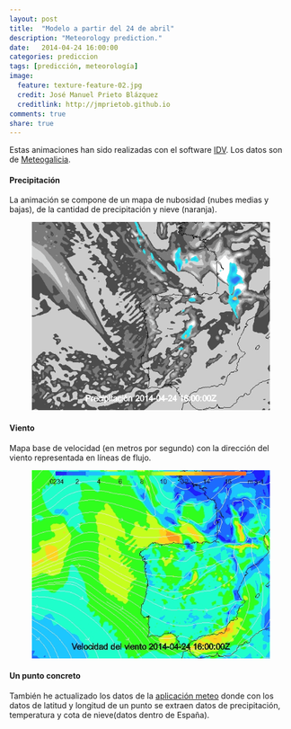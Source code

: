 ```yaml
---
layout: post
title:  "Modelo a partir del 24 de abril"
description: "Meteorology prediction."
date:   2014-04-24 16:00:00
categories: prediccion
tags: [predicción, meteorología]
image:
  feature: texture-feature-02.jpg
  credit: José Manuel Prieto Blázquez
  creditlink: http://jmprietob.github.io
comments: true
share: true
---
```


Estas animaciones han sido realizadas con el software [IDV](http://www.unidata.ucar.edu). Los datos son de [Meteogalicia]( http://www.meteogalicia.es/web/modelos/threddsIndex.action?request_locale=es).

#### Precipitación
La animación se compone de un mapa de nubosidad (nubes medias y bajas), de la cantidad de precipitación y nieve (naranja).  
<figure>
	<img src="/images/prec_24-04-2014.gif">
</figure>

#### Viento
Mapa base de velocidad (en metros por segundo) con la dirección del viento representada en líneas de flujo.
<figure>
	<img src="/images/viento_24-04-2014.gif">
</figure>

#### Un punto concreto
También he actualizado los datos de la [aplicación meteo](https://jmprietob.shinyapps.io/meteo/) donde con los datos de latitud y longitud de un punto se extraen datos de precipitación, temperatura y cota de nieve(datos dentro de España).


